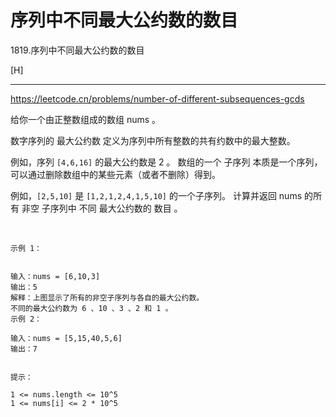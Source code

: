 # 序列中不同最大公约数的数目

1819.序列中不同最大公约数的数目

[H]

---

https://leetcode.cn/problems/number-of-different-subsequences-gcds

给你一个由正整数组成的数组 nums 。

数字序列的 最大公约数 定义为序列中所有整数的共有约数中的最大整数。

例如，序列 `[4,6,16]` 的最大公约数是 2 。
数组的一个 子序列 本质是一个序列，可以通过删除数组中的某些元素（或者不删除）得到。

例如，`[2,5,10]` 是 `[1,2,1,2,4,1,5,10]` 的一个子序列。
计算并返回 nums 的所有 非空 子序列中 不同 最大公约数的 数目 。

 
```
示例 1：


输入：nums = [6,10,3]
输出：5
解释：上图显示了所有的非空子序列与各自的最大公约数。
不同的最大公约数为 6 、10 、3 、2 和 1 。
示例 2：

输入：nums = [5,15,40,5,6]
输出：7
 

提示：

1 <= nums.length <= 10^5
1 <= nums[i] <= 2 * 10^5
```